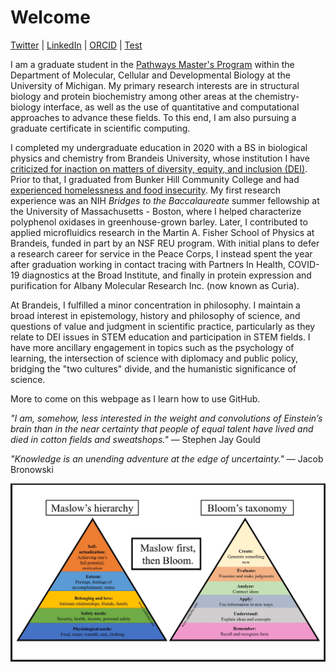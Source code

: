 # Welcome

[Twitter](https://twitter.com/foxbaudelaire) | [LinkedIn](https://www.linkedin.com/in/baudelairefox/) | [ORCID](https://orcid.org/0000-0002-5551-6851) | [Test](./other-page.md)

I am a graduate student in the [Pathways Master's Program](https://lsa.umich.edu/mcdb/graduate-students/pathway-masters-program.html) within the Department of Molecular, Cellular and Developmental Biology at the University of Michigan. My primary research interests are in structural biology and protein biochemistry among other areas at the chemistry-biology interface, as well as the use of quantitative and computational approaches to advance these fields. To this end, I am also pursuing a graduate certificate in scientific computing.

I completed my undergraduate education in 2020 with a BS in biological physics and chemistry from Brandeis University, whose institution I have [criticized for inaction on matters of diversity, equity, and inclusion (DEI)](https://www.thejustice.org/staff/fox-baudelaire). Prior to that, I graduated from Bunker Hill Community College and had [experienced homelessness and food insecurity](https://www.circleofhopeonline.org/news/2019/11/21/helping-homeless-college-students-flourish-and-thrive). My first research experience was an NIH _Bridges to the Baccalaureate_ summer fellowship at the University of Massachusetts - Boston, where I helped characterize polyphenol oxidases in greenhouse-grown barley. Later, I contributed to applied microfluidics research in the Martin A. Fisher School of Physics at Brandeis, funded in part by an NSF REU program. With initial plans to defer a research career for service in the Peace Corps, I instead spent the year after graduation working in contact tracing with Partners In Health, COVID-19 diagnostics at the Broad Institute, and finally in protein expression and purification for Albany Molecular Research Inc. (now known as Curia).

At Brandeis, I fulfilled a minor concentration in philosophy. I maintain a broad interest in epistemology, history and philosophy of science, and questions of value and judgment in scientific practice, particularly as they relate to DEI issues in STEM education and participation in STEM fields. I have more ancillary engagement in topics such as the psychology of learning, the intersection of science with diplomacy and public policy, bridging the "two cultures" divide, and the humanistic significance of science.

More to come on this webpage as I learn how to use GitHub.

_"I am, somehow, less interested in the weight and convolutions of Einstein’s brain than in the near certainty that people of equal talent have lived and died in cotton fields and sweatshops."_ — Stephen Jay Gould

_"Knowledge is an unending adventure at the edge of uncertainty."_ — Jacob Bronowski

![Maslow-before-Bloom](Maslow_before_Bloom.jpg)
